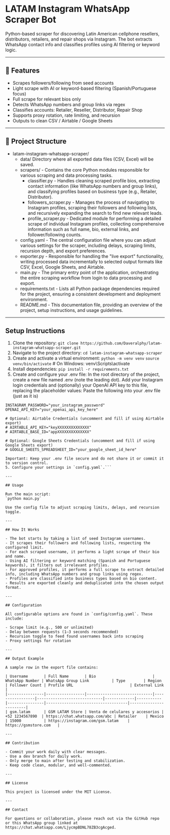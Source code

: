 # LATAM Instagram WhatsApp Scraper Bot

Python-based scraper for discovering Latin American cellphone resellers, distributors, retailers, and repair shops via Instagram. The bot extracts WhatsApp contact info and classifies profiles using AI filtering or keyword logic.

---

## 🚀 Features

- Scrapes followers/following from seed accounts  
- Light scrape with AI or keyword-based filtering (Spanish/Portuguese focus)  
- Full scrape for relevant bios only  
- Detects WhatsApp numbers and group links via regex  
- Classifies accounts: Retailer, Reseller, Distributor, Repair Shop  
- Supports proxy rotation, rate limiting, and recursion  
- Outputs to clean CSV / Airtable / Google Sheets  

---

## 📁 Project Structure

- latam-instagram-whatsapp-scraper/
  - data/ Directory where all exported data files (CSV, Excel) will be saved.
  - scrapers/ - Contains the core Python modules responsible for various scraping and data processing tasks.
    - classifier.py - Handles cleaning scraped profile bios, extracting contact information (like WhatsApp numbers and group links), and classifying profiles based on business type (e.g., Retailer, Distributor).
    - followers_scraper.py - Manages the process of navigating to Instagram profiles, scraping their followers and following lists, and recursively expanding the search to find new relevant leads.
    - profile_scraper.py - Dedicated module for performing a detailed scrape of individual Instagram profiles, collecting comprehensive information such as full name, bio, external links, and follower/following counts.
  - config.yaml - The central configuration file where you can adjust various settings for the scraper, including delays, scraping limits, recursion depth, and export preferences.
  - exporter.py - Responsible for handling the "live export" functionality, writing processed data incrementally to selected output formats like CSV, Excel, Google Sheets, and Airtable.
  - main.py - The primary entry point of the application, orchestrating the entire scraping workflow from login to data processing and export.
  - requirements.txt - Lists all Python package dependencies required for the project, ensuring a consistent development and deployment environment.
  - README.md - This documentation file, providing an overview of the project, setup instructions, and usage guidelines.

---

## Setup Instructions

1. Clone the repository:
`git clone https://github.com/Daveralphy/latam-instagram-whatsapp-scraper.git`
2. Navigate to the project directory:
`cd latam-instagram-whatsapp-scraper`
3. Create and activate a virtual environment:
`python -m venv venv`
`source venv/bin/activate` # On Windows: venv\Scripts\activate
4. Install dependencies:
`pip install -r requirements.txt`
5. Create and configure your .env file:
In the root directory of the project, create a new file named .env (note the leading dot).
Add your Instagram login credentials and (optionally) your OpenAI API key to this file, replacing the placeholder values:
Paste the following into your .env file (just as it is)

```INSTAGRAM_USERNAME="your_instagram_username"
INSTAGRAM_PASSWORD="your_instagram_password"
OPENAI_API_KEY="your_openai_api_key_here"

# Optional: Airtable Credentials (uncomment and fill if using Airtable export)
# AIRTABLE_API_KEY="keyXXXXXXXXXXXXXX"
# AIRTABLE_BASE_ID="appXXXXXXXXXXXXXX"

# Optional: Google Sheets Credentials (uncomment and fill if using Google Sheets export)
# GOOGLE_SHEETS_SPREADSHEET_ID="your_google_sheet_id_here"

Important: Keep your .env file secure and do not share it or commit it to version control.
5. Configure your settings in `config.yaml`.```

---

## Usage

Run the main script:
`python main.py`

Use the config file to adjust scraping limits, delays, and recursion toggle.

---

## How It Works

- The bot starts by taking a list of seed Instagram usernames.
- It scrapes their followers and following lists, respecting the configured limit.
- For each scraped username, it performs a light scrape of their bio and name.
- Using AI filtering or keyword matching (Spanish and Portuguese keywords), it filters out irrelevant profiles.
- For approved profiles, it performs a full scrape to extract detailed info, including WhatsApp numbers and group links using regex.
- Profiles are classified into business types based on bio content.
- Results are exported cleanly and deduplicated into the chosen output format.

---

## Configuration

All configurable options are found in `config/config.yaml`. These include:

- Scrape limit (e.g., 500 or unlimited)
- Delay between requests (1–3 seconds recommended)
- Recursion toggle to feed found usernames back into scraping
- Proxy settings for rotation

---

## Output Example

A sample row in the export file contains:

| Username       | Full Name       | Bio                         | WhatsApp Number | WhatsApp Group Link          | Type        | Region    | Follower Count | Profile URL                         | External Link          |
|----------------|-----------------|-----------------------------|-----------------|-----------------------------|-------------|-----------|----------------|------------------------------------|------------------------|
| gsm.latam      | GSM LATAM Store | Venta de celulares y accesorios | +52 1234567890  | https://chat.whatsapp.com/abc | Retailer    | Mexico    | 15000          | https://instagram.com/gsm.latam    | https://gsmstore.com   |

---

## Contribution

- Commit your work daily with clear messages.
- Use a dev branch for daily work.
- Only merge to main after testing and stabilization.
- Keep code clean, modular, and well-commented.

---

## License

This project is licensed under the MIT License.

---

## Contact

For questions or collaboration, please reach out via the GitHub repo or this WhatsApp group linked at https://chat.whatsapp.com/LjycmpBDNL78ZB3cgAcged.
